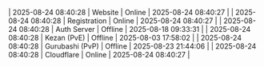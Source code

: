 | 2025-08-24 08:40:28 | Website | Online | 2025-08-24 08:40:27 |
| 2025-08-24 08:40:28 | Registration | Online | 2025-08-24 08:40:27 |
| 2025-08-24 08:40:28 | Auth Server | Offline | 2025-08-18 09:33:31 |
| 2025-08-24 08:40:28 | Kezan (PvE) | Offline | 2025-08-03 17:58:02 |
| 2025-08-24 08:40:28 | Gurubashi (PvP) | Offline | 2025-08-23 21:44:06 |
| 2025-08-24 08:40:28 | Cloudflare | Online | 2025-08-24 08:40:27 |
